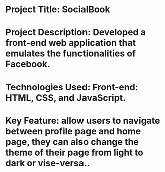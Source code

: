 # **Project Title: SocialBook**
# **Project Description**: Developed a front-end web application that emulates the functionalities of Facebook.
# **Technologies Used:** Front-end: HTML, CSS, and JavaScript.
# **Key Feature:** allow users to navigate between profile page and home page, they can also change the theme of their page from light to dark or vise-versa..
